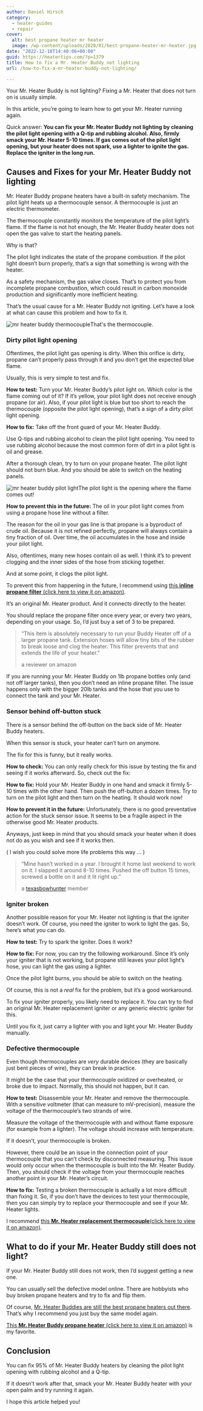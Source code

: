```yaml
---
author: Daniel Hirsch
category:
  - heater-guides
  - repair
cover:
  alt: best propane heater mr heater
  image: /wp-content/uploads/2020/01/best-propane-heater-mr-heater.jpg
date: "2022-12-18T14:40:06+00:00"
guid: https://heatertips.com/?p=1379
title: How to fix a Mr. Heater Buddy not lighting
url: /how-to-fix-a-mr-heater-buddy-not-lighting/

---
```

Your Mr. Heater Buddy is not lighting? Fixing a Mr. Heater that does not turn on is usually simple.

In this article, you’re going to learn how to get your Mr. Heater running again.

Quick answer: **You can fix your Mr. Heater Buddy not lighting by cleaning the pilot light opening with a Q-tip and rubbing alcohol. Also, firmly smack your Mr. Heater 5-10 times. If gas comes out of the pilot light opening, but your heater does not spark, use a lighter to ignite the gas. Replace the igniter in the long run.**

## Causes and Fixes for your Mr. Heater Buddy not lighting

Mr. Heater Buddy propane heaters have a built-in safety mechanism. The pilot light heats up a thermocouple sensor. A thermocouple is just an electric thermometer.

The thermocouple constantly monitors the temperature of the pilot light’s flame. If the flame is not hot enough, the Mr. Heater Buddy heater does not open the gas valve to start the heating panels.

Why is that?

The pilot light indicates the state of the propane combustion. If the pilot light doesn’t burn properly, that’s a sign that something is wrong with the heater.

As a safety mechanism, the gas valve closes. That’s to protect you from incomplete propane combustion, which could result in carbon monoxide production and significantly more inefficient heating.

That’s the usual cause for a Mr. Heater Buddy not igniting. Let’s have a look at what can cause this problem and how to fix it.

![mr heater buddy thermocouple](/wp-content/uploads/2022/12/mr-heater-buddy-thermocouple.jpg)That's the thermocouple.

### Dirty pilot light opening

Oftentimes, the pilot light gas opening is dirty. When this orifice is dirty, propane can’t properly pass through it and you don’t get the expected blue flame.

Usually, this is very simple to test and fix.

**How to test:** Turn your Mr. Heater Buddy’s pilot light on. Which color is the flame coming out of it? If it’s yellow, your pilot light does not receive enough propane (or air). Also, if your pilot light is blue but too short to reach the thermocouple (opposite the pilot light opening), that’s a sign of a dirty pilot light opening.

**How to fix:** Take off the front guard of your Mr. Heater Buddy.

Use Q-tips and rubbing alcohol to clean the pilot light opening. You need to use rubbing alcohol because the most common form of dirt in a pilot light is oil and grease.

After a thorough clean, try to turn on your propane heater. The pilot light should not burn blue. And you should be able to switch on the heating panels.

![mr heater buddy pilot light](/wp-content/uploads/2022/12/mr-heater-buddy-pilot-light.jpg)The pilot light is the opening where the flame comes out!

**How to prevent this in the future:** The oil in your pilot light comes from using a propane hose line without a filter.

The reason for the oil in your gas line is that propane is a byproduct of crude oil. Because it is not refined perfectly, propane will always contain a tiny fraction of oil. Over time, the oil accumulates in the hose and inside your pilot light.

Also, oftentimes, many new hoses contain oil as well. I think it’s to prevent clogging and the inner sides of the hose from sticking together.

And at some point, it clogs the pilot light.

To prevent this from happening in the future, I recommend using [this **inline propane filter** (click here to view it on amazon)](https://www.amazon.com/Mr-Heater-Portable-Heaters-F273699/dp/B000HE8P2O?crid=HZC4JBEMO7PC&keywords=inline+propane+filter&qid=1671369028&sprefix=inline+propane+filte%2Caps%2C194&sr=8-3&linkCode=ll1&tag=heatertips-20&linkId=1a93f0e5cf27fbb60e8b4e39a85386f4&language=en_US&ref_=as_li_ss_tl).

It’s an original Mr. Heater product. And it connects directly to the heater.

You should replace the propane filter once every year, or every two years, depending on your usage. So, I’d just buy a set of 3 to be prepared.

> “This item is absolutely necessary to run your Buddy Heater off of a larger propane tank. Extension hoses will allow tiny bits of the rubber to break loose and clog the heater. This filter prevents that and extends the life of your heater.”
>
> a reviewer on amazon

If you are running your Mr. Heater Buddy on 1lb propane bottles only (and not off larger tanks), then you don’t need an inline propane filter. The issue happens only with the bigger 20lb tanks and the hose that you use to connect the tank and your Mr. Heater.

### Sensor behind off-button stuck

There is a sensor behind the off-button on the back side of Mr. Heater Buddy heaters.

When this sensor is stuck, your heater can’t turn on anymore.

The fix for this is funny, but it really works.

**How to check:** You can only really check for this issue by testing the fix and seeing if it works afterward. So, check out the fix:

**How to fix:** Hold your Mr. Heater Buddy in one hand and smack it firmly 5-10 times with the other hand. Then push the off-button a dozen times. Try to turn on the pilot light and then turn on the heating. It should work now!

**How to prevent it in the future:** Unfortunately, there is no good preventative action for the stuck sensor issue. It seems to be a fragile aspect in the otherwise good Mr. Heater products.

Anyways, just keep in mind that you should smack your heater when it does not do as you wish and see if it works then.

( I wish you could solve more life problems this way … )

> “Mine hasn’t worked in a year. I brought it home last weekend to work on it. I slapped it around 8-10 times. Pushed the off button 15 times, screwed a bottle on it and it lit right up.”
>
> a [texasbowhunter](http://discussions.texasbowhunter.com/showthread.php?t=748297) member

### Igniter broken

Another possible reason for your Mr. Heater not lighting is that the igniter doesn’t work. Of course, you need the igniter to work to light the gas. So, here’s what you can do.

**How to test:** Try to spark the igniter. Does it work?

**How to fix:** For now, you can try the following workaround. Since it’s only your igniter that is not working, but propane still leaves your pilot light’s hose, you can light the gas using a lighter.

Once the pilot light burns, you should be able to switch on the heating.

Of course, this is not a _real_ fix for the problem, but it’s a good workaround.

To fix your igniter properly, you likely need to replace it. You can try to find an original Mr. Heater replacement igniter or any generic electric igniter for this.

Until you fix it, just carry a lighter with you and light your Mr. Heater Buddy manually.

### Defective thermocouple

Even though thermocouples are _very_ durable devices (they are basically just bent pieces of wire), they can break in practice.

It might be the case that your thermocouple oxidized or overheated, or broke due to impact. Normally, this should not happen, but it can.

**How to test:** Disassemble your Mr. Heater and remove the thermocouple. With a sensitive voltmeter (that can measure to mV-precision), measure the voltage of the thermocouple’s two strands of wire.

Measure the voltage of the thermocouple with and without flame exposure (for example from a lighter). The voltage should increase with temperature.

If it doesn’t, your thermocouple is broken.

However, there could be an issue in the connection point of your thermocouple that you can’t check by disconnected measuring. This issue would only occur when the thermocouple is built into the Mr. Heater Buddy. Then, you should check if the voltage from your thermocouple reaches another point in your Mr. Heater’s circuit.

**How to fix:** Testing a broken thermocouple is actually a lot more difficult than fixing it. So, if you don’t have the devices to test your thermocouple, then you can simply try to replace your thermocouple and see if your Mr. Heater lights.

I recommend [this **Mr. Heater replacement thermocouple**(click here to view it on amazon)](https://www.amazon.com/Heater-Replacement-Thermocouple-replaces-F273117/dp/B00NXFRSVI?keywords=mr+heater+igniter+replacement&qid=1671370370&sprefix=igniter+mr+heater%2Caps%2C167&sr=8-3&linkCode=ll1&tag=heatertips-20&linkId=76646ac0342e29ba940ce19ce3cd8465&language=en_US&ref_=as_li_ss_tl).

## What to do if your Mr. Heater Buddy still does not light?

If your Mr. Heater Buddy still does not work, then I’d suggest getting a new one.

You can usually sell the defective model online. There are hobbyists who buy broken propane heaters and try to fix and flip them.

Of course, [Mr. Heater Buddies are still the best propane heaters out there](/recommended-products/propane-heater/). That’s why I recommend you just buy the same model again.

[This **Mr. Heater Buddy propane heater** (click here to view it on amazon)](https://www.amazon.com/Mr-Heater-F232000-Indoor-Safe-Portable/dp/B002G51BZU?keywords=mr+heater&qid=1671372509&sr=8-2&linkCode=ll1&tag=heatertips-20&linkId=d8c6e44edfa742762a2898c693214cdf&language=en_US&ref_=as_li_ss_tl) is my favorite.

## Conclusion

You can fix 95% of Mr. Heater Buddy heaters by cleaning the pilot light opening with rubbing alcohol and a Q-tip.

If it doesn’t work after that, smack your Mr. Heater Buddy heater with your open palm and try running it again.

I hope this article helped you!
